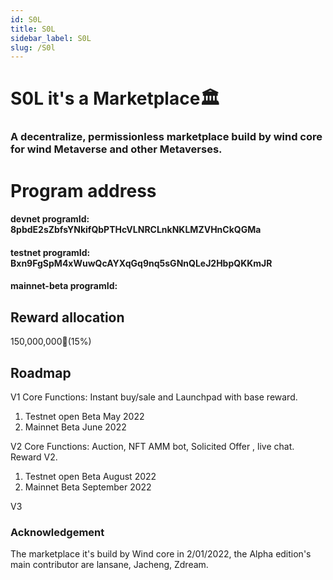 ```yaml
---
id: S0L
title: S0L
sidebar_label: S0L
slug: /S0l
---
```


# S0L it's a Marketplace🏛️
### A decentralize, permissionless marketplace build by wind core for wind Metaverse and other Metaverses. 
 

# Program address 

####  devnet programId:  8pbdE2sZbfsYNkifQbPTHcVLNRCLnkNKLMZVHnCkQGMa
####  testnet programId:  Bxn9FgSpM4xWuwQcAYXqGq9nq5sGNnQLeJ2HbpQKKmJR
####  mainnet-beta programId: 

## Reward allocation 

150,000,000💎(15%)

## Roadmap 

V1 
Core Functions: Instant buy/sale and Launchpad with base reward. 

1. Testnet open Beta May 2022 
2. Mainnet Beta June 2022

V2 
Core Functions: Auction, NFT AMM bot, Solicited Offer , live chat. Reward V2. 

1. Testnet open Beta August 2022 
2. Mainnet Beta September 2022

V3  


### Acknowledgement 

The  marketplace it's build by Wind core in 2/01/2022, the Alpha edition's main contributor are lansane, Jacheng, Zdream. 
